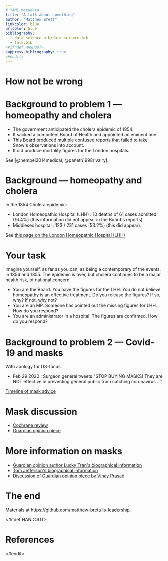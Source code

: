```yaml
---
# YAML metadata
title: "A talk about something"
author: "Matthew Brett"
linkcolor: blue
urlcolor: blue
bibliography:
  - data-science-bib/data_science.bib
  - talk.bib
<#ifndef HANDOUT>
suppress-bibliography: true
<#endif>
---
```


# How not be wrong

# Background to problem 1 — homeopathy and cholera

* The government anticipated the cholera epidemic of 1854.
* It sacked a competent Board of Health and appointed an eminent one.
* This Board produced multiple confused reports that failed to take Snow's
  observations into account.
* It did produce mortality figures for the London hospitals.

See [@hempel2014medical; @paneth1998rivalry].

# Background — homeopathy and cholera

In the 1854 Cholera epidemic:

* London Homeopathic Hospital (LHH) : 10 deaths of 61 cases admitted (16.4%)
  (this information did not appear in the Board's reports).
* Middlesex hospital : 123 / 231 cases (53.2%) (this did appear).

See [this page on the London Homeopathic Hospital
(LHH)](https://www.uclh.nhs.uk/our-services/our-hospitals/royal-london-hospital-integrated-medicine/history-royal-london-hospital-integrated-medicine)

# Your task

Imagine yourself, as far as you can, as being a contemporary of the events, in
1854 and 1855.   The epidemic is over, but cholera continues to be a major
health risk, of national concern.

* You are the Board.  You have the figures for the LHH.  You do not believe
  homeopathy is an effective treatment.  Do you release the figures?  If so, why?  If not, why not?
* You are an MP.  Someone has pointed out the missing figures for LHH.  How do
  you respond?
* You are an administrator in a hospital.  The figures are confirmed.  How do
  you respond?

# Background to problem 2 — Covid-19 and masks

With apology for US-focus.

* Feb 29 2020 : Surgeon general tweets "STOP BUYING MASKS!  They are NOT
  effective in preventing general public from catching coronavirus ..."

[Timeline of mask
advice](https://www.latimes.com/science/story/2021-07-27/timeline-cdc-mask-guidance-during-covid-19-pandemic)

# Mask discussion

* [Cochrane
  review](https://www.cochranelibrary.com/cdsr/doi/10.1002/14651858.CD006207.pub6/full)
* [Guardian opinion
  piece](https://www.theguardian.com/commentisfree/2023/feb/27/dont-believe-those-who-claim-science-proves-masks-dont-work)

# More information on masks

* [Guardian opinion author Lucky Tran's biographical
  information](https://www.linkedin.com/feed/update/urn:li:activity:7036033611589935104)
* [Tom Jefferson's biographical
  information](https://en.wikipedia.org/wiki/Tom_Jefferson_(epidemiologist))
* [Discussion of Guardian opinion piece by Vinay
  Prasad](https://www.youtube.com/watch?v=2YefLYKq0EE)

# The end

Materials at <https://github.com/matthew-brett/lis-leadership>.

<#ifdef HANDOUT>
# References
<#endif>
